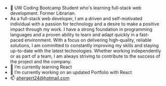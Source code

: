 - 👋 UW Coding Bootcamp Student who's learning full-stack web development. Former Librarian.
- As a full-stack web developer, I am a driven and self-motivated individual with a passion for technology and a desire to make a positive impact through my work. I have a strong foundation in programming languages and a proven ability to learn and adapt quickly in a fast-paced environment. With a focus on delivering high-quality, reliable solutions, I am committed to constantly improving my skills and staying up-to-date with the latest technologies. Whether working independently or as part of a team, I am always striving to contribute to the success of the project and the company.
- 🌱 I’m currently learning React
- 💞️ I’m currently working on an updated Portfolio with React
- 📫 ahergert24@hotmail.com
